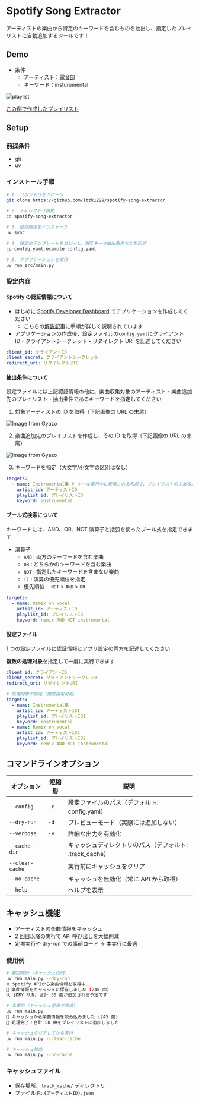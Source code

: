 # Spotify Song Extractor

アーティストの楽曲から特定のキーワードを含むものを抽出し、指定したプレイリストに自動追加するツールです！

## Demo

- 条件
  - アーティスト：[電音部](https://open.spotify.com/intl-ja/artist/3wCJxpjgYDXbwLn4vmSBEx)
  - キーワード：insturumental

![playlist](https://gyazo.com/dbed379ba21fad3e6d87872a4984478d.png)

[この例で作成したプレイリスト](https://open.spotify.com/playlist/5IyIuR8aVu0V2iBr6wO1i2)

## Setup

### 前提条件

- git
- uv

### インストール手順

```bash
# 1. リポジトリをクローン
git clone https://github.com/ittk1229/spotify-song-extractor

# 2. ディレクトリ移動
cd spotify-song-extractor

# 3. 依存関係をインストール
uv sync

# 4. 設定のテンプレートをコピーし、APIキーや抽出条件などを記述
cp config.yaml.example config.yaml

# 5. アプリケーションを実行
uv run src/main.py
```

### 設定内容

#### Spotify の認証情報について

- はじめに [Spotify Developer Dashboard](https://developer.spotify.com/dashboard) でアプリケーションを作成してください
  - こちらの[解説記事](https://note.com/sfp_note/n/n09c8415cbb45)に手順が詳しく説明されています
- アプリケーションの作成後、設定ファイルの`config.yaml`にクライアント ID・クライアントシークレット・リダイレクト URI を記述してください

```yaml
client_id: クライアントID
client_secret: クライアントシークレット
redirect_uri: リダイレクトURI
```

#### 抽出条件について

設定ファイルには上記認証情報の他に、楽曲収集対象のアーティスト・楽曲追加先のプレイリスト・抽出条件であるキーワードを指定してください

1. 対象アーティストの ID を取得（下記画像の URL の末尾）

![Image from Gyazo](https://i.gyazo.com/75d6fecdcf513eed332f9b1a18d890c5.png)

2. 楽曲追加先のプレイリストを作成し、その ID を取得（下記画像の URL の末尾）

![Image from Gyazo](https://i.gyazo.com/a63a12221afbae627780a58baee09b1e.png)

3. キーワードを指定（大文字/小文字の区別はなし）

```yaml
targets:
  - name: Instrumental集 # ツール実行中に表示される名前で、プレイリスト名である必要はありません
    artist_id: アーティストID
    playlist_id: プレイリストID
    keyword: instrumental
```

#### ブール式検索について

キーワードには、AND、OR、NOT 演算子と括弧を使ったブール式を指定できます

- 演算子
  - `AND` : 両方のキーワードを含む楽曲
  - `OR` : どちらかのキーワードを含む楽曲
  - `NOT` : 指定したキーワードを含まない楽曲
  - `()` : 演算の優先順位を指定
  - 優先順位： `NOT` > `AND` > `OR`

```yaml
targets:
  - name: Remix on vocal
    artist_id: アーティストID
    playlist_id: プレイリストID
    keyword: remix AND NOT instrumental
```

#### 設定ファイル

1 つの設定ファイルに認証情報とアプリ設定の両方を記述してください

**複数の処理対象**を指定して一度に実行できます

```yaml
client_id: クライアントID
client_secret: クライアントシークレット
redirect_uri: リダイレクトURI

# 処理対象の設定（複数指定可能）
targets:
  - name: Instrumental集
    artist_id: アーティストID1
    playlist_id: プレイリストID1
    keyword: instrumental
  - name: Remix on vocal
    artist_id: アーティストID2
    playlist_id: プレイリストID2
    keyword: remix AND NOT instrumental
```

## コマンドラインオプション

| オプション      | 短縮形 | 説明                                                     |
| --------------- | ------ | -------------------------------------------------------- |
| `--config`      | `-c`   | 設定ファイルのパス（デフォルト: config.yaml）            |
| `--dry-run`     | `-d`   | プレビューモード（実際には追加しない）                   |
| `--verbose`     | `-v`   | 詳細な出力を有効化                                       |
| `--cache-dir`   |        | キャッシュディレクトリのパス（デフォルト: .track_cache） |
| `--clear-cache` |        | 実行前にキャッシュをクリア                               |
| `--no-cache`    |        | キャッシュを無効化（常に API から取得）                  |
| `--help`        |        | ヘルプを表示                                             |

## キャッシュ機能

- アーティストの楽曲情報をキャッシュ
- 2 回目以降の実行で API 呼び出しを大幅削減
- 定期実行や dry-run での事前ロード → 本実行に最適

### 使用例

```bash
# 初回実行（キャッシュ作成）
uv run main.py --dry-run
🌐 Spotify APIから楽曲情報を取得中...
💾 楽曲情報をキャッシュに保存しました (245 曲)
🔍 [DRY RUN] 合計 50 曲が追加される予定です

# 本実行（キャッシュ使用で高速）
uv run main.py
💾 キャッシュから楽曲情報を読み込みました (245 曲)
🎉 処理完了！合計 50 曲をプレイリストに追加しました

# キャッシュクリアしてから実行
uv run main.py --clear-cache

# キャッシュ無効
uv run main.py --no-cache
```

### キャッシュファイル

- 保存場所: `.track_cache/` ディレクトリ
- ファイル名: `{アーティストID}.json`
